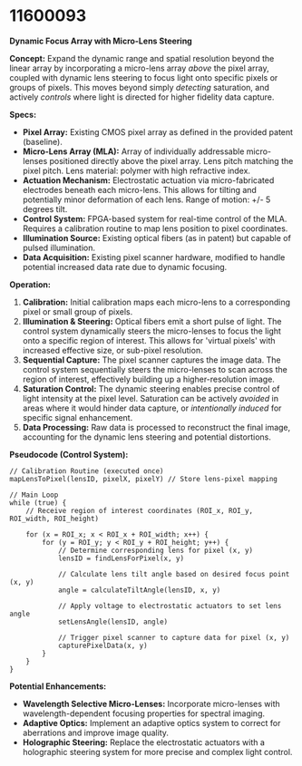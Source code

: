 # 11600093

**Dynamic Focus Array with Micro-Lens Steering**

**Concept:** Expand the dynamic range and spatial resolution beyond the linear array by incorporating a micro-lens array *above* the pixel array, coupled with dynamic lens steering to focus light onto specific pixels or groups of pixels. This moves beyond simply *detecting* saturation, and actively *controls* where light is directed for higher fidelity data capture.

**Specs:**

*   **Pixel Array:** Existing CMOS pixel array as defined in the provided patent (baseline).
*   **Micro-Lens Array (MLA):**  Array of individually addressable micro-lenses positioned directly above the pixel array. Lens pitch matching the pixel pitch. Lens material: polymer with high refractive index.
*   **Actuation Mechanism:**  Electrostatic actuation via micro-fabricated electrodes beneath each micro-lens. This allows for tilting and potentially minor deformation of each lens. Range of motion: +/- 5 degrees tilt.
*   **Control System:** FPGA-based system for real-time control of the MLA. Requires a calibration routine to map lens position to pixel coordinates.
*   **Illumination Source:** Existing optical fibers (as in patent) but capable of pulsed illumination.
*   **Data Acquisition:** Existing pixel scanner hardware, modified to handle potential increased data rate due to dynamic focusing.

**Operation:**

1.  **Calibration:** Initial calibration maps each micro-lens to a corresponding pixel or small group of pixels.
2.  **Illumination & Steering:**  Optical fibers emit a short pulse of light. The control system dynamically steers the micro-lenses to focus the light onto a specific region of interest.  This allows for 'virtual pixels' with increased effective size, or sub-pixel resolution.
3.  **Sequential Capture:**  The pixel scanner captures the image data.  The control system sequentially steers the micro-lenses to scan across the region of interest, effectively building up a higher-resolution image.
4.  **Saturation Control:** The dynamic steering enables precise control of light intensity at the pixel level. Saturation can be actively *avoided* in areas where it would hinder data capture, or *intentionally induced* for specific signal enhancement.
5.  **Data Processing:** Raw data is processed to reconstruct the final image, accounting for the dynamic lens steering and potential distortions.

**Pseudocode (Control System):**

```
// Calibration Routine (executed once)
mapLensToPixel(lensID, pixelX, pixelY) // Store lens-pixel mapping

// Main Loop
while (true) {
    // Receive region of interest coordinates (ROI_x, ROI_y, ROI_width, ROI_height)
    
    for (x = ROI_x; x < ROI_x + ROI_width; x++) {
        for (y = ROI_y; y < ROI_y + ROI_height; y++) {
            // Determine corresponding lens for pixel (x, y)
            lensID = findLensForPixel(x, y)
            
            // Calculate lens tilt angle based on desired focus point (x, y)
            angle = calculateTiltAngle(lensID, x, y)
            
            // Apply voltage to electrostatic actuators to set lens angle
            setLensAngle(lensID, angle)
            
            // Trigger pixel scanner to capture data for pixel (x, y)
            capturePixelData(x, y)
        }
    }
}
```

**Potential Enhancements:**

*   **Wavelength Selective Micro-Lenses:** Incorporate micro-lenses with wavelength-dependent focusing properties for spectral imaging.
*   **Adaptive Optics:** Implement an adaptive optics system to correct for aberrations and improve image quality.
*   **Holographic Steering:** Replace the electrostatic actuators with a holographic steering system for more precise and complex light control.